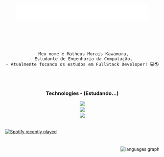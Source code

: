 <div align="center">

<div>
  <img src="assets/ola!.gif">
</div>
<br><br>

<pre>
<br>

- Meu nome é Matheus Morais Kawamura, 
- Estudante de Engenharia da Computação, 
- Atualmente focando os estudos em FullStack Developer! 💻🌎

<br>
</pre>

  <h3>Technologies - (Estudando...)</h3>
    <div>
      <img src="https://skillicons.dev/icons?i=html,css,js" />
    </div>
    <div>
      <img src="https://skillicons.dev/icons?i=typescript,php,cs" />
    </div>
    <div>
      <img src="https://skillicons.dev/icons?i=dotnet,react,git" />
    </div>
    <br><br>
</div>

<div align="left">
  <a href="https://open.spotify.com/user/ihdyo37jpk1zfrlgdnj06mni6">
    <img src="https://spotify-recently-played-readme.vercel.app/api?user=ihdyo37jpk1zfrlgdnj06mni6&count=3&unique=true" alt="Spotify recently played"  />
  </a>
</div>

###

<br clear="both">

<div align="right">
  <img src="https://github-readme-stats.vercel.app/api/top-langs?username=kwuraa&locale=pt-br&hide_title=true&layout=compact&card_width=320&langs_count=5&theme=tokyonight&hide_border=true&order=2" height="150" alt="languages graph"  />
</div>

###
